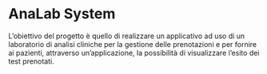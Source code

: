 # AnaLab System

L’obiettivo del progetto è quello di realizzare un applicativo ad uso di un laboratorio di
analisi cliniche per la gestione delle prenotazioni e per fornire ai pazienti, attraverso
un’applicazione, la possibilità di visualizzare l’esito dei test prenotati.
